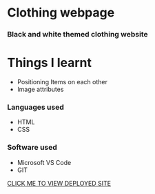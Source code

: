 # Clothing webpage

### Black and white themed clothing website

# Things I learnt

* Positioning Items on each other
* Image attributes

### Languages used

* HTML
* CSS

### Software used

* Microsoft VS Code
* GIT





[CLICK ME TO VIEW DEPLOYED SITE](https://lambent-biscuit-8f599f.netlify.app/)
